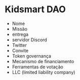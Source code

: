 # Kidsmart DAO

- Nome
- Missão
- entrega
- servidor Discord
- Twitter
- Convite
- Token governança
- Mecanismo de financiamento
- Ferramentas de votação
- LLC (limited liability company)